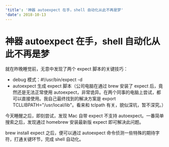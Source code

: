 ```yaml
---
'title': '神器 autoexpect 在手，shell 自动化从此不再是梦'
'date': 2018-10-13
---
```

# 神器 autoexpect 在手，shell 自动化从此不再是梦

就在昨晚睡觉前，无意中发现了两个 expect 脚本的关键技巧：

- debug 模式：#!/usr/bin/expect -d
- autoexpect 生成 expect 脚本（公司电脑在通过 brew 安装了 expect 后，竟然还是无法正常使用 autoexpect，非常诡异。在两个同事的电脑上尝试，都可以直接使用。我自己最终找到的解决方案是 export TCLLIBPATH="/usr/local/lib"。看来和 tclpath 有关，貌似深坑，暂不深究。）

今天睡醒之后，即刻尝试，发现 Mac 自带 expect 不支持 autoexpect。一番简单搜索之后，发现通过 homebrew 安装最新版 expect 即可解决此问题。

brew install expect 之后，便可以通过 autoexpect 命令侦测一些特殊的期待字符，打通关键环节，完成 shell 自动化。